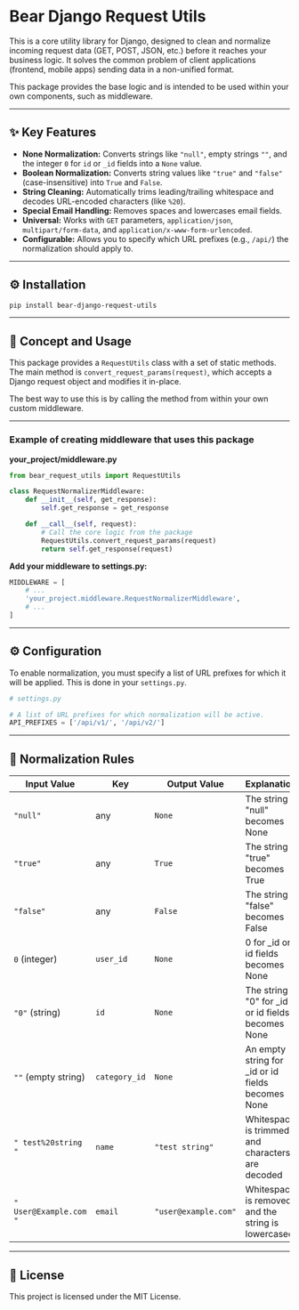 # Bear Django Request Utils

This is a core utility library for Django, designed to clean and normalize incoming request data (GET, POST, JSON, etc.) before it reaches your business logic. It solves the common problem of client applications (frontend, mobile apps) sending data in a non-unified format.

This package provides the base logic and is intended to be used within your own components, such as middleware.

---

## ✨ Key Features

- **None Normalization:** Converts strings like `"null"`, empty strings `""`, and the integer `0` for `id` or `_id` fields into a `None` value.
- **Boolean Normalization:** Converts string values like `"true"` and `"false"` (case-insensitive) into `True` and `False`.
- **String Cleaning:** Automatically trims leading/trailing whitespace and decodes URL-encoded characters (like `%20`).
- **Special Email Handling:** Removes spaces and lowercases email fields.
- **Universal:** Works with `GET` parameters, `application/json`, `multipart/form-data`, and `application/x-www-form-urlencoded`.
- **Configurable:** Allows you to specify which URL prefixes (e.g., `/api/`) the normalization should apply to.

---

## ⚙️ Installation

```bash
pip install bear-django-request-utils
```

---

## 🧩 Concept and Usage

This package provides a `RequestUtils` class with a set of static methods. The main method is `convert_request_params(request)`, which accepts a Django request object and modifies it in-place.

The best way to use this is by calling the method from within your own custom middleware.

---

### Example of creating middleware that uses this package

**your_project/middleware.py**

```python
from bear_request_utils import RequestUtils

class RequestNormalizerMiddleware:
    def __init__(self, get_response):
        self.get_response = get_response

    def __call__(self, request):
        # Call the core logic from the package
        RequestUtils.convert_request_params(request)
        return self.get_response(request)
```

**Add your middleware to settings.py:**

```python
MIDDLEWARE = [
    # ...
    'your_project.middleware.RequestNormalizerMiddleware',
    # ...
]
```

---

## ⚙️ Configuration

To enable normalization, you must specify a list of URL prefixes for which it will be applied. This is done in your `settings.py`.

```python
# settings.py

# A list of URL prefixes for which normalization will be active.
API_PREFIXES = ['/api/v1/', '/api/v2/']
```

---

## 🧮 Normalization Rules

| Input Value         | Key          | Output Value      | Explanation |
|----------------------|---------------|-------------------|--------------|
| `"null"`             | any           | `None`            | The string "null" becomes None |
| `"true"`             | any           | `True`            | The string "true" becomes True |
| `"false"`            | any           | `False`           | The string "false" becomes False |
| `0` (integer)        | `user_id`     | `None`            | 0 for _id or id fields becomes None |
| `"0"` (string)       | `id`          | `None`            | The string "0" for _id or id fields becomes None |
| `""` (empty string)  | `category_id` | `None`            | An empty string for _id or id fields becomes None |
| `" test%20string "`  | `name`        | `"test string"`   | Whitespace is trimmed and characters are decoded |
| `" User@Example.com "` | `email`     | `"user@example.com"` | Whitespace is removed and the string is lowercased |

---

## 📜 License

This project is licensed under the MIT License.
